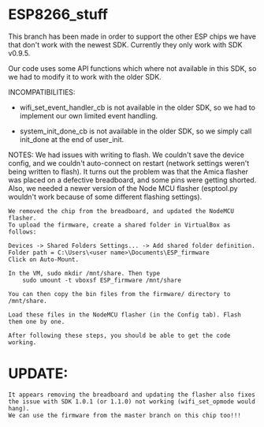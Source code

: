 # ESP8266_stuff
This branch has been made in order to support the other ESP chips
we have that don't work with the newest SDK. Currently they
only work with SDK v0.9.5.

Our code uses some API functions which where not available in this SDK,
so we had to modify it to work with the older SDK.

INCOMPATIBILITIES:
*	wifi_set_event_handler_cb is not available in the older SDK, so we had
	to implement our own limited event handling.

*	system_init_done_cb is not available in the older SDK, so we simply
	call init_done at the end of user_init.

NOTES:
	We had issues with writing to flash. We couldn't save the device config,
	and we couldn't auto-connect on restart (network settings weren't being
	written to flash). It turns out the problem was that the Amica flasher
	was placed on a defective breadboard, and some pins were getting shorted.
	Also, we needed a newer version of the Node MCU flasher (esptool.py wouldn't
	work because of some different flashing settings).

	We removed the chip from the breadboard, and updated the NodeMCU flasher.
	To upload the firmware, create a shared folder in VirtualBox as follows:

	Devices -> Shared Folders Settings... -> Add shared folder definition.
	Folder path = C:\Users\<user name>\Documents\ESP_firmware
	Click on Auto-Mount.

	In the VM, sudo mkdir /mnt/share. Then type
		sudo umount -t vboxsf ESP_firmware /mnt/share

	You can then copy the bin files from the firmware/ directory to /mnt/share.

	Load these files in the NodeMCU flasher (in the Config tab). Flash them one by one.

	After following these steps, you should be able to get the code working.


# UPDATE:
	It appears removing the breadboard and updating the flasher also fixes
	the issue with SDK 1.0.1 (or 1.1.0) not working (wifi_set_opmode would hang).
	We can use the firmware from the master branch on this chip too!!!
